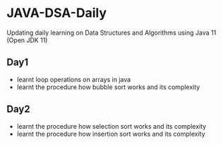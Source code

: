 # JAVA-DSA-Daily
Updating daily learning on Data Structures and Algorithms using Java 11 (Open JDK 11)

## Day1
- learnt loop operations on arrays in java
- learnt the procedure how bubble sort works and its complexity

## Day2
- learnt the procedure how selection sort works and its complexity
- learnt the procedure how insertion sort works and its complexity
